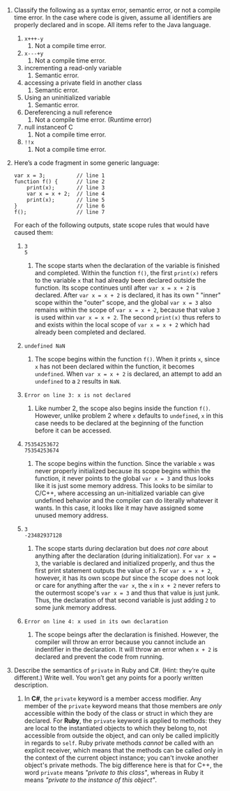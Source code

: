 <!-- Double check with Toal -->

1. Classify the following as a syntax error, semantic error, or not a compile time error. In the case where code is given, assume all identifiers are properly declared and in scope. All items refer to the Java language.
   1. `x+++-y`
      1. Not a compile time error.
   2. `x---+y`
      1. Not a compile time error.
   3. incrementing a read-only variable
      1. Semantic error.
   4. accessing a private field in another class
      1. Semantic error.
   5. Using an uninitialized variable
      1. Semantic error.
   6. Dereferencing a null reference
      1. Not a compile time error. (Runtime error)
   7. null instanceof C
      1. Not a compile time error.
   8. `!!x`
      1. Not a compile time error.
2. Here’s a code fragment in some generic language:

   ```
   var x = 3;          // line 1
   function f() {      // line 2
       print(x);       // line 3
       var x = x + 2;  // line 4
       print(x);       // line 5
   }                   // line 6
   f();                // line 7
   ```

   For each of the following outputs, state scope rules that would have caused them:

   1. `3`  
      `5`

      1. The scope starts when the declaration of the variable is finished and completed. Within the function `f()`, the first `print(x)` refers to the variable `x` that had already been declared outside the function. Its scope continues until after `var x = x + 2` is declared. After `var x = x + 2` is declared, it has its own "
         "inner" scope within the "outer" scope, and the global `var x = 3` also remains within the scope of `var x = x + 2`, because that value `3` is used within `var x = x + 2`. The second `print(x)` thus refers to and exists within the local scope of `var x = x + 2` which had already been completed and declared.

   2. `undefined NaN`

      1. The scope begins within the function `f()`. When it prints `x`, since `x` has not been declared within the function, it becomes `undefined`. When `var x = x + 2` is declared, an attempt to add an `undefined` to a `2` results in `NaN`.

   3. `Error on line 3: x is not declared`

      1. Like number 2, the scope also begins inside the function `f()`. However, unlike problem 2 where `x` defaults to `undefined`, `x` in this case needs to be declared at the beginning of the function before it can be accessed.

   4. `75354253672`  
      `75354253674`

      1. The scope begins within the function. Since the variable `x` was never properly initialized because its scope begins within the function, it never points to the global `var x = 3` and thus looks like it is just some memory address. This looks to be similar to C/C++, where accessing an un-initialized variable can give undefined behavior and the compiler can do literally whatever it wants. In this case, it looks like it may have assigned some unused memory address.

   5. `3`  
      `-23482937128`

      1. The scope starts during declaration but does _not care_ about anything after the declaration (during initialization). For `var x = 3`, the variable is declared and initialized properly, and thus the first print statement outputs the value of `3`. For `var x = x + 2`, however, it has its own scope _but_ since the scope does not look or care for anything after the `var x`, the `x` in `x + 2` never refers to the outermost scope's `var x = 3` and thus that value is just junk. Thus, the declaration of that second variable is just adding `2` to some junk memory address.

   6. `Error on line 4: x used in its own declaration`
      1. The scope beings after the declaration is finished. However, the compiler will throw an error because you cannot include an indentifier in the declaration. It will throw an error when `x + 2` is declared and prevent the code from running.

3. Describe the semantics of `private` in Ruby and C#. (Hint: they’re quite different.) Write well. You won’t get any points for a poorly written description.
   1. In **C#**, the `private` keyword is a member access modifier. Any member of the `private` keyword means that those members are _only_ accessible within the body of the class or struct in which they are declared. For **Ruby**, the `private` keyword is applied to methods: they are local to the instantiated objects to which they belong to, not accessible from outside the object, and can only be called implicitly in regards to `self`. Ruby private methods _cannot_ be called with an explicit receiver, which means that the methods can be called only in the context of the current object instance; you can't invoke another object's private methods. The big difference here is that for C++, the word `private` means _"private to this class"_, whereas in Ruby it means _"private to the instance of this object"_.
